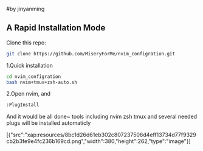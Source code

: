 #by jinyanming 

## A Rapid Installation Mode

Clone this repo:
```sh
git clone https://github.com/MiseryForMe/nvim_configration.git
```


1.Quick installation
```sh
cd nvim_configration
bash nvim+tmux+zsh-auto.sh
```

2.Open nvim, and
```sh
:PlugInstall
```

And it would be all done~
tools including nvim zsh tmux and several needed plugs will be installed automaticly

[{"src":"xap:resources/8bc1d26d61eb302c807237506d4eff13734d77f9329cb2b3fe9e4fc236b169cd.png","width":380,"height":262,"type":"image"}]

